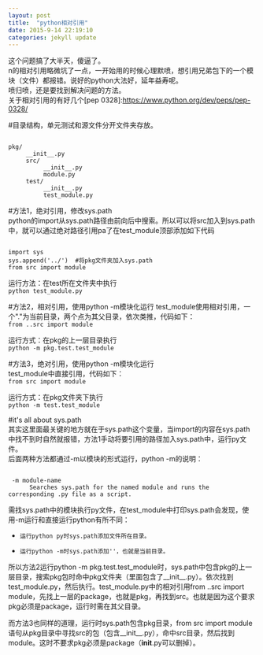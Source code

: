 ```yaml
---
layout: post
title:  "python相对引用"
date: 2015-9-14 22:19:10 
categories: jekyll update
---
```

这个问题搞了大半天，傻逼了。   
n的相对引用略微坑了一点，一开始用的时候心理默喷，想引用兄弟包下的一个模块（文件）都报错。说好的python大法好，延年益寿呢。  
喷归喷，还是要找到解决问题的方法。  
关于相对引用的有好几个[pep 0328]:https://www.python.org/dev/peps/pep-0328/    
  
#目录结构，单元测试和源文件分开文件夹存放。  
<pre><code>
pkg/  
     __init__.py  
     src/  
          __init__.py  
          module.py  
     test/  
          __init__.py  
          test_module.py  
</code></pre>  

#方法1，绝对引用，修改sys.path  
python的import从sys.path路径由前向后中搜索。所以可以将src加入到sys.path中，就可以通过绝对路径引用pa了在test_module顶部添加如下代码  
<pre><code>
import sys  
sys.append('../')  #将pkg文件夹加入sys.path  
from src import module  
</code></pre>  
  
运行方法：在test所在文件夹中执行  
     ``python test_module.py``  

#方法2，相对引用，使用python -m模块化运行
test_module使用相对引用，一个"."为当前目录，两个点为其父目录，依次类推，代码如下：  
     ``from ..src import module``  
  
运行方式：在pkg的上一层目录执行  
     ``python -m pkg.test.test_module``

#方法3，绝对引用，使用python -m模块化运行  
test_module中直接引用，代码如下：  
     ``from src import module``  
  
运行方式：在pkg文件夹下执行  
     ``python -m test.test_module``  

#it's all about sys.path  
其实这里面最关键的地方就在于sys.path这个变量，当import的内容在sys.path中找不到时自然就报错，方法1手动将要引用的路径加入sys.path中，运行py文件。  
后面两种方法都通过-m以模块的形式运行，python -m的说明：
<pre><code>
 -m module-name  
      Searches sys.path for the named module and runs the corresponding .py file as a script. 
</code></pre>  
需找sys.path中的模块执行py文件，在test_module中打印sys.path会发现，使用-m运行和直接运行python有所不同：
*     运行python py时sys.path添加文件所在目录。  
*     运行python -m时sys.path添加''，也就是当前目录。  

所以方法2运行python -m pkg.test.test_module时，sys.path中包含pkg的上一层目录，搜索pkg包时命中pkg文件夹（里面包含了__init__.py）。依次找到test_module.py，然后执行。test_module.py中的相对引用from ..src import module，先找上一层的package，也就是pkg，再找到src。也就是因为这个要求pkg必须是package，运行时需在其父目录。  

而方法3也同样的道理，运行时sys.path包含pkg目录，from src import module语句从pkg目录中寻找src的包（包含__init__.py），命中src目录，然后找到module。这时不要求pkg必须是package（__init__.py可以删掉）。   


